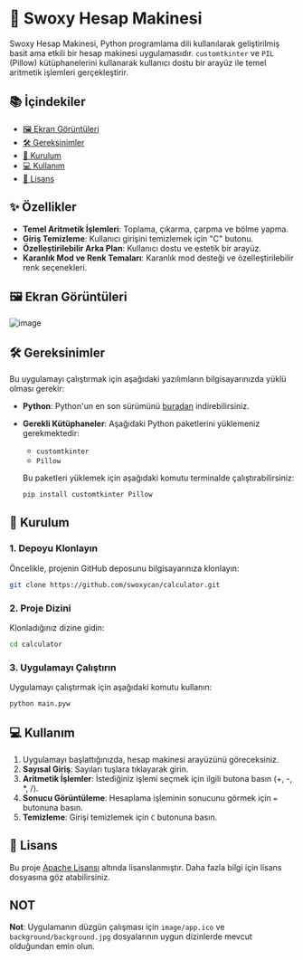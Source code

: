 # 🧮 Swoxy Hesap Makinesi

Swoxy Hesap Makinesi, Python programlama dili kullanılarak geliştirilmiş basit ama etkili bir hesap makinesi uygulamasıdır. `customtkinter` ve `PIL` (Pillow) kütüphanelerini kullanarak kullanıcı dostu bir arayüz ile temel aritmetik işlemleri gerçekleştirir.

## 📚 İçindekiler

- [🖼️ Ekran Görüntüleri](#ekran-görüntüleri)
- [🛠️ Gereksinimler](#gereksinimler)
- [🚀 Kurulum](#kurulum)
- [💻 Kullanım](#kullanım)
- [📄 Lisans](#lisans)

## ✨ Özellikler

- **Temel Aritmetik İşlemleri**: Toplama, çıkarma, çarpma ve bölme yapma.
- **Giriş Temizleme**: Kullanıcı girişini temizlemek için "C" butonu.
- **Özelleştirilebilir Arka Plan**: Kullanıcı dostu ve estetik bir arayüz.
- **Karanlık Mod ve Renk Temaları**: Karanlık mod desteği ve özelleştirilebilir renk seçenekleri.

## 🖼️ Ekran Görüntüleri

![image](https://github.com/user-attachments/assets/928e0f43-a5c2-4b8a-bde3-a185a41793ea)


## 🛠️ Gereksinimler

Bu uygulamayı çalıştırmak için aşağıdaki yazılımların bilgisayarınızda yüklü olması gerekir:

- **Python**: Python'un en son sürümünü [buradan](https://www.python.org/downloads/) indirebilirsiniz.
- **Gerekli Kütüphaneler**: Aşağıdaki Python paketlerini yüklemeniz gerekmektedir:

  - `customtkinter`
  - `Pillow`

  Bu paketleri yüklemek için aşağıdaki komutu terminalde çalıştırabilirsiniz:

  ```bash
  pip install customtkinter Pillow
  ```

## 🚀 Kurulum

### 1. Depoyu Klonlayın

Öncelikle, projenin GitHub deposunu bilgisayarınıza klonlayın:

```bash
git clone https://github.com/swoxycan/calculator.git
```

### 2. Proje Dizini

Klonladığınız dizine gidin:

```bash
cd calculator
```

### 3. Uygulamayı Çalıştırın

Uygulamayı çalıştırmak için aşağıdaki komutu kullanın:

```bash
python main.pyw
```

## 💻 Kullanım

1. Uygulamayı başlattığınızda, hesap makinesi arayüzünü göreceksiniz.
2. **Sayısal Giriş**: Sayıları tuşlara tıklayarak girin.
3. **Aritmetik İşlemler**: İstediğiniz işlemi seçmek için ilgili butona basın (+, -, *, /).
4. **Sonucu Görüntüleme**: Hesaplama işleminin sonucunu görmek için `=` butonuna basın.
5. **Temizleme**: Girişi temizlemek için `C` butonuna basın.

## 📄 Lisans

Bu proje [Apache Lisansı](LICENSE) altında lisanslanmıştır. Daha fazla bilgi için lisans dosyasına göz atabilirsiniz.


##  NOT
**Not**: Uygulamanın düzgün çalışması için `image/app.ico` ve `background/background.jpg` dosyalarının uygun dizinlerde mevcut olduğundan emin olun.
